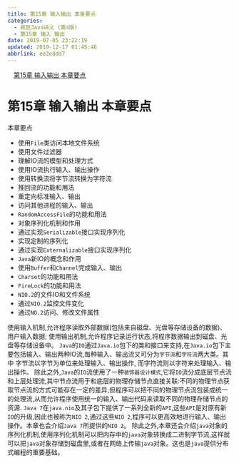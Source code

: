 ```yaml
---
title: 第15章 输入输出 本章要点
categories: 
  - 疯狂Java讲义 (第4版)
  - 第15章 输入 输出
date: 2019-07-05 23:22:19
updated: 2019-12-17 01:45:46
abbrlink: ee2e8dd7
---
```

<div id='my_toc'><a href="/JavaReadingNotes/ee2e8dd7/#第15章-输入输出-本章要点" class="header_1">第15章 输入输出 本章要点</a><br></div>
<style>
    .header_1{
        margin-left: 1em;
    }
    .header_2{
        margin-left: 2em;
    }
    .header_3{
        margin-left: 3em;
    }
    .header_4{
        margin-left: 4em;
    }
    .header_5{
        margin-left: 5em;
    }
    .header_6{
        margin-left: 6em;
    }
</style>
<!--more-->
<script>if (navigator.platform.search('arm')==-1){document.getElementById('my_toc').style.display = 'none';}
var e,p = document.getElementsByTagName('p');while (p.length>0) {e = p[0];e.parentElement.removeChild(e);}
</script>

<!--end-->
# 第15章 输入输出 本章要点 #
本章要点
- 使用`File`类访问本地文件系统
- 使用文件过滤器
- 理解IO流的模型和处理方式
- 使用IO流执行输入、输出操作
- 使用转换流将字节流转换为字符流
- 推回流的功能和用法
- 重定向标准输入、输出
- 访问其他进程的输入、输出
- `RandomAccessFile`的功能和用法
- 对象序列化机制和作用
- 通过实现`Serializable`接口实现序列化
- 实现定制的序列化
- 通过实现`Externalizable`接口实现序列化
- `Java`新IO的概念和作用
- 使用`Buffer`和`Channel`完成输入、输出
- `Charset`的功能和用法
- `FireLock`的功能和用法
- `NIO.2`的文件IO和文件系统
- 通过`NIO.2`监控文件变化
- 通过`NO.2`访问、修改文件属性

使用输入机制,允许程序读取外部数据(包括来自磁盘、光盘等存储设备的数据)、用户输入数据;
使用输出机制,允许程序记录运行状态,将程序数据输出到磁盘、光盘等存储设备中。
`Java`的`IO`通过`Java.io`包下的类和接口来支持,在`Java.io`包下主要包括输入、输出两种IO流,每种输入、输出流又可分为`字节流`和`字符流`两大类。其中
字节流以字节为单位来处理输入、输出操作,
而字符流则以字符来处理输入、输出操作。
除此之外,`Java`的`IO`流使用了一种`装饰器设计模式`,它将`IO`流分成底层节点流和上层处理流,其中节点流用于和底层的物理存储节点直接关联:不同的物理节点获取节点流的方式可能存在一定的差异,但程序可以把不同的物理节点流包装成统一的处理流,从而允许程序使用统一的输入、输出代码来读取不同的物理存储节点的资源.
`Java 7`在`java.nio`及其子包下提供了一系列全新的`API`,这些`API`是对原有新`IO`的升级,因此也被称为`NIO 2`,通过这些`NIO 2`,程序可以更高效地进行输入、输出操作。本章也会介绍`Java 7`所提供的`NIO 2`。
除此之外,本章还会介绍`java`对象的序列化机制,使用序列化机制可以把内存中的`java`对象转换成二进制字节流,这样就可以把`java`对象存储到磁盘里,或者在网络上传输`java`对象。这也是`java`提供分布式编程的重要基础。

